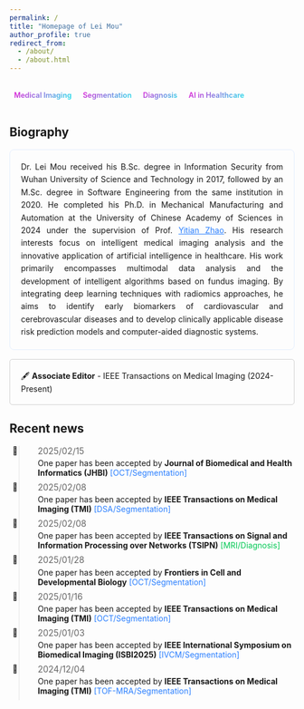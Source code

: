 ```yaml
---
permalink: /
title: "Homepage of Lei Mou"
author_profile: true
redirect_from: 
  - /about/
  - /about.html
---
```


<style>
:root {
    --gradient-start: #FF00D4;
    --gradient-end: #00FFEE;
    --accent-color: #2A7FFF;
}

/* 增强导航栏设计 */
.gradient-nav {
    padding: 1.0rem 0;
    position: sticky;
    top: 0;
    z-index: 50;
}

.gradient-nav a {
    font-family: 'Inter', system-ui, sans-serif;
    font-weight: 600;
    font-size: 0.8rem;
    text-decoration: none;
    background: linear-gradient(135deg, var(--gradient-start), var(--gradient-end));
    -webkit-background-clip: text;
    background-clip: text;
    color: transparent;
    padding: 0.5rem 0.5rem;
    border-radius: 5px;
    transition: all 0.3s cubic-bezier(0.4, 0, 0.2, 1);
}

.gradient-nav a:hover {
    transform: translateY(-2px);
    background: linear-gradient(135deg, var(--gradient-start), var(--gradient-end));
    color: white !important;
    box-shadow: 0 4px 12px rgba(0,103,255,0.15);
}

/* 内容容器优化 */
.container {
    max-width: 880px;
    margin: 0 auto;
    padding: 1rem 1rem;
}


/* 传记段落优化 */
.bio {
    line-height: 1.6;
    padding: 1.2rem;
    border-radius:8px;
    border: 1px solid rgba(0,103,255,0.1);
    text-align: justify;      /* 基础两端对齐 */
    text-justify: inter-word; /* 优化单词间距 */
    hyphens: auto;            /* 启用自动断字 */
    -webkit-hyphens: auto;    /* Safari兼容 */
    -ms-hyphens: auto;        /* IE兼容 */
}

/* 新闻时间线设计 */
.news-item {
    position: relative;
    padding: 0 0 0.5rem 2.0rem;
    border-left: 2px solid rgba(127, 127, 127, 0.1);
    margin-left: 1.0rem;
}

.news-item::before {
    content: "📌";
    position: absolute;
    left: -0.8rem;
    padding: 0px;
}

.news-date {
    color: #666;
    font-size: 0.95rem;
    margin-bottom: 0.2rem;
}

@media (max-width: 768px) {
    .bio {
        text-align-last: left; /* 最后一行左对齐 */
        hyphens: none;         /* 禁用断字 */
    }
}

</style>

<div class="gradient-nav" align="left">
    <a>Medical Imaging</a>
    <a>Segmentation</a>
    <a>Diagnosis</a>
    <a>AI in Healthcare</a>
</div>

<h2>Biography</h2>

<p class="bio">
Dr. Lei Mou received his B.Sc. degree in Information Security from Wuhan University of Science and Technology in 2017, followed by an M.Sc. degree in Software Engineering from the same institution in 2020. He completed his Ph.D. in Mechanical Manufacturing and Automation at the University of Chinese Academy of Sciences in 2024 under the supervision of Prof. <a href="https://ytianzhao.github.io/" style="color: var(--accent-color); text-decoration: underline;">Yitian Zhao</a>. His research interests focus on intelligent medical imaging analysis and the innovative application of artificial intelligence in healthcare. His work primarily encompasses multimodal data analysis and the development of intelligent algorithms based on fundus imaging. By integrating deep learning techniques with radiomics approaches, he aims to identify early biomarkers of cardiovascular and cerebrovascular diseases and to develop clinically applicable disease risk prediction models and computer-aided diagnostic systems.
</p>

<div style="border:1px solid rgba(127,127,127,0.35); padding: 1.2rem; border-radius: 5px; margin: 1.0rem 0;">
🖋️ <strong>Associate Editor</strong> - IEEE Transactions on Medical Imaging (2024-Present)
</div>

<h2>Recent news</h2>

<div class="news-item">
    <div class="news-date">2025/02/15</div>
    One paper has been accepted by <strong>Journal of Biomedical and Health Informatics (JHBI)</strong> <span style="color: #2A7FFF;">[OCT/Segmentation]</span>
</div>

<div class="news-item">
    <div class="news-date">2025/02/08</div>
    One paper has been accepted by <strong>IEEE Transactions on Medical Imaging (TMI)</strong> <span style="color: #2A7FFF;">[DSA/Segmentation]</span>
</div>

<div class="news-item">
    <div class="news-date">2025/02/08</div>
    One paper has been accepted by <strong>IEEE Transactions on Signal and Information Processing over Networks (TSIPN)</strong> <span style="color: #00C853;">[MRI/Diagnosis]</span>
</div>

<div class="news-item">
    <div class="news-date">2025/01/28</div>
    One paper has been accepted by <strong>Frontiers in Cell and Developmental Biology</strong> <span style="color: #2A7FFF;">[OCT/Segmentation]</span>
</div>

<div class="news-item">
    <div class="news-date">2025/01/16</div>
    One paper has been accepted by <strong>IEEE Transactions on Medical Imaging (TMI)</strong> <span style="color: #2A7FFF;">[OCT/Segmentation]</span>
</div>

<div class="news-item">
    <div class="news-date">2025/01/03</div>
    One paper has been accepted by <strong>IEEE International Symposium on Biomedical Imaging (ISBI2025)</strong> <span style="color: #2A7FFF;">[IVCM/Segmentation]</span>
</div>

<div class="news-item">
    <div class="news-date">2024/12/04</div>
    One paper has been accepted by <strong>IEEE Transactions on Medical Imaging (TMI)</strong> <span style="color: #2A7FFF;">[TOF-MRA/Segmentation]</span>
</div>